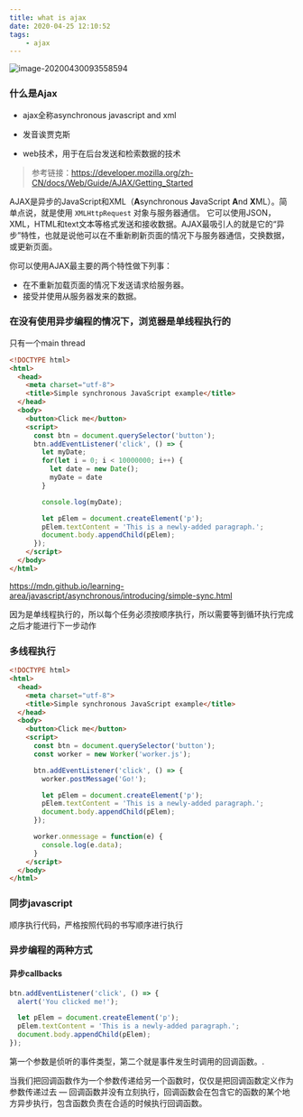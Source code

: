 ```yaml
---
title: what is ajax
date: 2020-04-25 12:10:52
tags:
	- ajax
---
```


![image-20200430093558594](https://cdn.jsdelivr.net/gh/a11enyang/Picture/img2/image-20200430093558594.png)

<!-- more -->

### 什么是Ajax

* ajax全称asynchronous javascript and xml

* 发音诶贾克斯
* web技术，用于在后台发送和检索数据的技术



> 参考链接：https://developer.mozilla.org/zh-CN/docs/Web/Guide/AJAX/Getting_Started

AJAX是异步的JavaScript和XML（**A**synchronous **J**avaScript **A**nd **X**ML）。简单点说，就是使用 `XMLHttpRequest` 对象与服务器通信。 它可以使用JSON，XML，HTML和text文本等格式发送和接收数据。AJAX最吸引人的就是它的“异步”特性，也就是说他可以在不重新刷新页面的情况下与服务器通信，交换数据，或更新页面。

你可以使用AJAX最主要的两个特性做下列事：

* 在不重新加载页面的情况下发送请求给服务器。
* 接受并使用从服务器发来的数据。



### 在没有使用异步编程的情况下，浏览器是单线程执行的

只有一个main thread

```html
<!DOCTYPE html>
<html>
  <head>
    <meta charset="utf-8">
    <title>Simple synchronous JavaScript example</title>
  </head>
  <body>
    <button>Click me</button>
    <script>
      const btn = document.querySelector('button');
      btn.addEventListener('click', () => {
        let myDate;
        for(let i = 0; i < 10000000; i++) {
          let date = new Date();
          myDate = date
        }

        console.log(myDate);

        let pElem = document.createElement('p');
        pElem.textContent = 'This is a newly-added paragraph.';
        document.body.appendChild(pElem);
      });
    </script>
  </body>
</html>

```

https://mdn.github.io/learning-area/javascript/asynchronous/introducing/simple-sync.html

因为是单线程执行的，所以每个任务必须按顺序执行，所以需要等到循环执行完成之后才能进行下一步动作



### 多线程执行

```html
<!DOCTYPE html>
<html>
  <head>
    <meta charset="utf-8">
    <title>Simple synchronous JavaScript example</title>
  </head>
  <body>
    <button>Click me</button>
    <script>
      const btn = document.querySelector('button');
      const worker = new Worker('worker.js');

      btn.addEventListener('click', () => {
        worker.postMessage('Go!');

        let pElem = document.createElement('p');
        pElem.textContent = 'This is a newly-added paragraph.';
        document.body.appendChild(pElem);
      });

      worker.onmessage = function(e) {
        console.log(e.data);
      }
    </script>
  </body>
</html>
```



### 同步javascript

顺序执行代码，严格按照代码的书写顺序进行执行





### 异步编程的两种方式

#### 异步callbacks

```js
btn.addEventListener('click', () => {
  alert('You clicked me!');

  let pElem = document.createElement('p');
  pElem.textContent = 'This is a newly-added paragraph.';
  document.body.appendChild(pElem);
});
```

第一个参数是侦听的事件类型，第二个就是事件发生时调用的回调函数。.

当我们把回调函数作为一个参数传递给另一个函数时，仅仅是把回调函数定义作为参数传递过去 — 回调函数并没有立刻执行，回调函数会在包含它的函数的某个地方异步执行，包含函数负责在合适的时候执行回调函数。